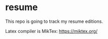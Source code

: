 # resume
This repo is going to track my resume editions. 

Latex compiler is MikTex:
https://miktex.org/
